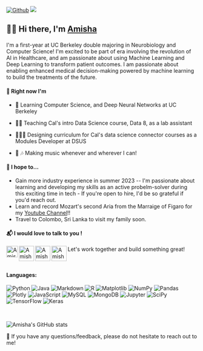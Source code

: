 
[![Github](https://img.shields.io/github/followers/amishaguptaberk?label=Follow&style=social)](https://github.com/amishaguptaberk)
![](https://visitor-badge.laobi.icu/badge?page_id=amishaguptaberk.amishaguptaberk)
<h2 align="left">

👋🏽 Hi there, I'm <a href="http://www.amishagupta.com/" target="_blank" rel="noreferrer">Amisha</a> 
</h2>

I'm a first-year at UC Berkeley double majoring in Neurobiology and Computer Science! I'm excited to be part of era involving the revolution of AI in Healthcare, and am passionate about using Machine Learning and Deep Learning to transform patient outcomes. I am passionate about enabling enhanced medical decision-making powered by machine learning to build the treatments of the future.

#### 🌱 Right now I'm 


* 🏫   Learning Computer Science, and Deep Neural Networks at UC Berkeley

* 👨‍🏫   Teaching Cal's intro Data Science course, Data 8, as a lab assistant 

* 👩🏽‍💻  Designing curriculum for Cal's data science connector courses as a Modules Developer at DSUS

* 🎤 🎶  Making music whenever and wherever I can!


#### 🎯 I hope to...

- Gain more industry experience in summer 2023 -- I'm passionate about learning and developing my skills as an active probelm-solver during this exciting time in tech - If you're open to hire, I'd be so grateful if you'd reach out.
- Learn and record Mozart's second Aria from the Marraige of Figaro for my [Youtube Channel](https://www.youtube.com/@AmishaGuptaClassicalMusic)!!
- Travel to Colombo, Sri Lanka to visit my family soon.

#### 📬 I would love to talk to you !

<a href="https://www.linkedin.com/in/amishagupta9255/"><img align="left" src="https://user-images.githubusercontent.com/112449798/222351095-56353d09-2b54-489c-af6f-c68ea4c9cd70.png" alt="Amisha Gupta | LinkedIn" width="30px"/></a>

<a href="https://mail.google.com/mail/u/0/#inbox?compose=CllgCJZXhxsjwDbfHbRcPQgmbfgQFCGTxvDFFjGhdPBkBjmGxhRTtFjpGSXHNFrJBNFBJdMcHSV"><img align="left" src= "https://user-images.githubusercontent.com/112449798/222352958-709b49e6-2171-41c3-bba1-f622075051d1.png" alt="Amisha Gupta | Gmail" width="40px"/></a>

<a href="https://www.researchgate.net/profile/Amisha-Gupta-13"><img align="left" src= "https://user-images.githubusercontent.com/112449798/222997107-68dc36b8-676c-4eb7-b697-d42b1cd8ff1c.png" alt="Amisha Gupta | Gmail"  width="40" height="40"/></a>

<a href="https://www.youtube.com/@AmishaGuptaClassicalMusic"><img align="left" src= "https://user-images.githubusercontent.com/112449798/226240351-b95a9f72-e335-41e1-8d72-33ed7027da97.png" alt="Amisha Gupta | YouTube"  width="40" height="40"/></a>

<p>
  Let's work together and build something great!
  </p>


</br>

#### Languages: 
![Python](https://img.shields.io/badge/python-3670A0?style=for-the-badge&logo=python&logoColor=ffdd54)
![Java](https://img.shields.io/badge/java-%23ED8B00.svg?style=for-the-badge&logo=java&logoColor=white)
![Markdown](https://img.shields.io/badge/markdown-%23000000.svg?style=for-the-badge&logo=markdown&logoColor=white)
![R](https://img.shields.io/badge/r-%23276DC3.svg?style=for-the-badge&logo=r&logoColor=white)
![Matplotlib](https://img.shields.io/badge/Matplotlib-%23ffffff.svg?style=for-the-badge&logo=Matplotlib&logoColor=black)
![NumPy](https://img.shields.io/badge/Numpy-777BB4?style=for-the-badge&logo=numpy&logoColor=white)
![Pandas](https://img.shields.io/badge/pandas-%23150458.svg?style=for-the-badge&logo=pandas&logoColor=white)
![Plotly](https://img.shields.io/badge/Plotly-%233F4F75.svg?style=for-the-badge&logo=plotly&logoColor=white)
![JavaScript](https://img.shields.io/badge/javascript-%23323330.svg?style=for-the-badge&logo=javascript&logoColor=%23F7DF1E)
![MySQL](https://img.shields.io/badge/MySQL-005C84?style=for-the-badge&logo=mysql&logoColor=white)
![MongoDB](https://img.shields.io/badge/MongoDB-4EA94B?style=for-the-badge&logo=mongodb&logoColor=white)
![Jupyter](https://img.shields.io/badge/Jupyter-F37626.svg?&style=for-the-badge&logo=Jupyter&logoColor=white)
![SciPy](https://img.shields.io/badge/SciPy-654FF0?style=for-the-badge&logo=SciPy&logoColor=white)
![TensorFlow](https://img.shields.io/badge/TensorFlow-FF6F00?style=for-the-badge&logo=tensorflow&logoColor=white)
![Keras](https://img.shields.io/badge/Keras-FF0000?style=for-the-badge&logo=keras&logoColor=white)

</br>

![Amisha's GitHub stats](https://github-readme-stats.vercel.app/api?username=amishaguptaberk&count_private=true&show_icons=true&theme=radical)


💬 If you have any questions/feedback, please do not hesitate to reach out to me!
